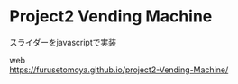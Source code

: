# Project2 Vending Machine

スライダーをjavascriptで実装

web  
https://furusetomoya.github.io/project2-Vending-Machine/
